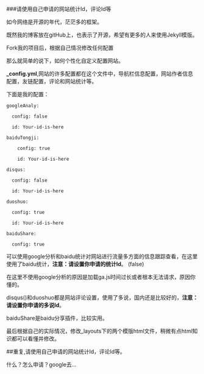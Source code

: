 ﻿###请使用自己申请的网站统计Id，评论Id等

如今网络是开源的年代，茫茫多的框架。

既然我的博客放在gitHub上，也表示了开源，希望有更多的人来使用Jekyll模版。

Fork我的项目后，根据自己情况修改任何配置


那么就简单的说下，如何个性化自定义配置网站。

**_config.yml**,网站的许多配置都在这个文件中，导航栏信息配置，网站作者信息配置，友链配置，评论和网站统计等。

下面是我的配置：

```
googleAnaly:

  config: false

  id: Your-id-is-here
```

```
baiduTongji:
	
  	config: true
  	
  	id: Your-id-is-here
```

```
disqus:

  config: false
  
  id: Your-id-is-here
```

```
duoshuo:

  config: true
  
  id: Your-id-is-here
```

```
baiduShare:

  config: true
```
可以使用google分析和baidu统计对网站进行流量多方面的信息跟踪查看，在这里使用了baidu统计，**注意：请设置你申请的统计Id**。 (false)

在这里不使用google分析的原因是加载ga.js时间过长或者根本无法请求，原因你懂的。

disqus()和duoshuo都是网站评论设置，使用了多说，国内还是比较好的，**注意：请设置你申请的多说Id**。

baiduShare是baidu分享插件，比较实用。

最后根据自己的实际情况，修改_layouts下的两个模版html文件，稍微有点html知识都可以看懂并修改。


##重复,请使用自己申请的网站统计Id，评论Id等。

什么？怎么申请？google去...




